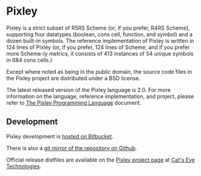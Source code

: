 Pixley
======

Pixley is a strict subset of R5RS Scheme (or, if you prefer, R4RS Scheme),
supporting four datatypes (boolean, cons cell, function, and symbol) and
a dozen built-in symbols.  The reference implementation of Pixley
is written in 124 lines of Pixley (or, if you prefer, 124 lines of Scheme;
and if you prefer more Scheme-ly metrics, it consists of 413 instances of
54 unique symbols in 684 cons cells.)

Except where noted as being in the public domain, the source code files
in the Pixley project are distributed under a BSD license.

The latest released version of the Pixley language is 2.0.  For more
information on the language, reference implementation, and project, please
refer to
[The Pixley Programming Language](http://catseye.tc/projects/pixley/doc/_Pixley.markdown.html)
document.

Development
-----------

Pixley development is
[hosted on Bitbucket](https://bitbucket.org/catseye/pixley/).

There is also a
[git mirror of the repository on Github](https://github.com/catseye/Pixley).

Official release distfiles are available on the
[Pixley project page](http://catseye.tc/projects/pixley/) at
[Cat's Eye Technologies](http://catseye.tc/).
